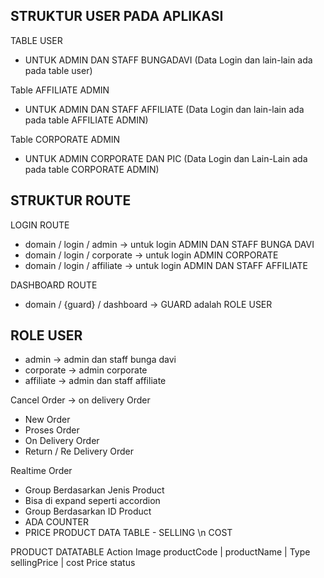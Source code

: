 ## STRUKTUR USER PADA APLIKASI

TABLE USER 
- UNTUK ADMIN DAN STAFF BUNGADAVI (Data Login dan lain-lain ada pada table user)

Table AFFILIATE ADMIN
- UNTUK ADMIN DAN STAFF AFFILIATE (Data Login dan lain-lain ada pada table AFFILIATE ADMIN)

Table CORPORATE ADMIN
- UNTUK ADMIN CORPORATE DAN PIC (Data Login dan Lain-Lain ada pada table CORPORATE ADMIN)

## STRUKTUR ROUTE
LOGIN ROUTE
- domain / login / admin -> untuk login ADMIN DAN STAFF BUNGA DAVI
- domain / login / corporate -> untuk login ADMIN CORPORATE
- domain / login / affiliate -> untuk login ADMIN DAN STAFF AFFILIATE

DASHBOARD ROUTE
- domain / {guard} / dashboard -> GUARD adalah ROLE USER

## ROLE USER
- admin -> admin dan staff bunga davi
- corporate -> admin corporate
- affiliate -> admin dan staff affiliate

Cancel Order -> on delivery Order
- New Order
- Proses Order
- On Delivery Order
- Return / Re Delivery Order

Realtime Order
- Group Berdasarkan Jenis Product
- Bisa di expand seperti accordion
- Group Berdasarkan ID Product 
- ADA COUNTER
- PRICE PRODUCT DATA TABLE - SELLING \n COST

PRODUCT DATATABLE
Action
Image
productCode | productName | Type
sellingPrice | cost Price
status

